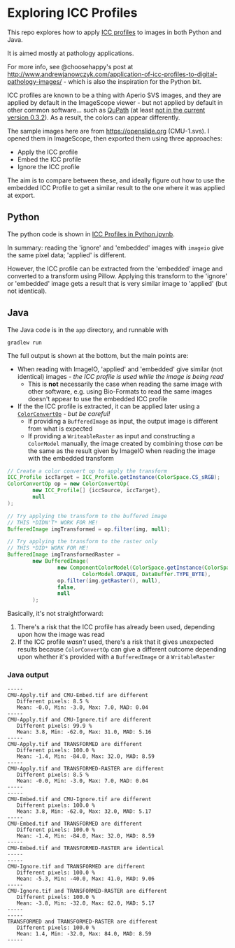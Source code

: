 # Exploring ICC Profiles

This repo explores how to apply [ICC profiles](https://en.wikipedia.org/wiki/ICC_profile) to images in both Python and Java.

It is aimed mostly at pathology applications.

For more info, see @choosehappy's post at http://www.andrewjanowczyk.com/application-of-icc-profiles-to-digital-pathology-images/ - which is also the inspiration for the Python bit.

ICC profiles are known to be a thing with Aperio SVS images, and they are applied by default in the ImageScope viewer - but not applied by default in other common software... such as [QuPath](http://qupath.github.io) (at least [not in the current version 0.3.2](https://forum.image.sc/t/color-discrepancy-qupath-x-imagescope-leica-gt450/57948/2)).
As a result, the colors can appear differently.

The sample images here are from https://openslide.org (CMU-1.svs).
I opened them in ImageScope, then exported them using three approaches:

* Apply the ICC profile
* Embed the ICC profile
* Ignore the ICC profile

The aim is to compare between these, and ideally figure out how to use the embedded ICC Profile to get a similar result to the one where it was applied at export.


## Python

The python code is shown in [ICC Profiles in Python.ipynb](https://github.com/petebankhead/ICC-Profiles/blob/main/ICC%20Profiles%20in%20Python.ipynb).

In summary: reading the 'ignore' and 'embedded' images with `imageio` give the same pixel data; 'applied' is different.

However, the ICC profile can be extracted from the 'embedded' image and converted to a transform using Pillow.
Applying this transform to the 'ignore' or 'embedded' image gets a result that is very similar image to 'applied' (but not identical).


## Java

The Java code is in the `app` directory, and runnable with 

```
gradlew run
```

The full output is shown at the bottom, but the main points are:

* When reading with ImageIO, 'applied' and 'embedded' give similar (not identical) images - *the ICC profile is used while the image is being read*
  * This is **not** necessarily the case when reading the same image with other software, e.g. using Bio-Formats to read the same images doesn't appear to use the embedded ICC profile
* If the the ICC profile is extracted, it can be applied later using a [`ColorConvertOp`](https://docs.oracle.com/en/java/javase/11/docs/api/java.desktop/java/awt/image/ColorConvertOp.html) - *but be careful!*
  * If providing a `BufferedImage` as input, the output image is different from what is expected
  * If providing a `WriteableRaster` as input and constructing a `ColorModel` manually, the image created by combining those *can* be the same as the result given by ImageIO when reading the image with the embedded transform

```java
// Create a color convert op to apply the transform
ICC_Profile iccTarget = ICC_Profile.getInstance(ColorSpace.CS_sRGB);
ColorConvertOp op = new ColorConvertOp(
        new ICC_Profile[] {iccSource, iccTarget},
        null
);

// Try applying the transform to the buffered image
// THIS *DIDN'T* WORK FOR ME!
BufferedImage imgTransformed = op.filter(img, null);

// Try applying the transform to the raster only
// THIS *DID* WORK FOR ME!
BufferedImage imgTransformedRaster =
        new BufferedImage(
                new ComponentColorModel(ColorSpace.getInstance(ColorSpace.CS_sRGB), false, false,
                        ColorModel.OPAQUE, DataBuffer.TYPE_BYTE),
                op.filter(img.getRaster(), null),
                false,
                null
        );
```


Basically, it's not straightforward:

1. There's a risk that the ICC profile has already been used, depending upon how the image was read
2. If the ICC profile *wasn't* used, there's a risk that it gives unexpected results because `ColorConvertOp` can give a different outcome depending upon whether it's provided with a `BufferedImage` or a `WritableRaster`


### Java output

```
-----
CMU-Apply.tif and CMU-Embed.tif are different
   Different pixels: 8.5 %
   Mean: -0.0, Min: -3.0, Max: 7.0, MAD: 0.04
-----
CMU-Apply.tif and CMU-Ignore.tif are different
   Different pixels: 99.9 %
   Mean: 3.8, Min: -62.0, Max: 31.0, MAD: 5.16
-----
CMU-Apply.tif and TRANSFORMED are different
   Different pixels: 100.0 %
   Mean: -1.4, Min: -84.0, Max: 32.0, MAD: 8.59
-----
CMU-Apply.tif and TRANSFORMED-RASTER are different
   Different pixels: 8.5 %
   Mean: -0.0, Min: -3.0, Max: 7.0, MAD: 0.04
-----
-----
CMU-Embed.tif and CMU-Ignore.tif are different
   Different pixels: 100.0 %
   Mean: 3.8, Min: -62.0, Max: 32.0, MAD: 5.17
-----
CMU-Embed.tif and TRANSFORMED are different
   Different pixels: 100.0 %
   Mean: -1.4, Min: -84.0, Max: 32.0, MAD: 8.59
-----
CMU-Embed.tif and TRANSFORMED-RASTER are identical
-----
-----
CMU-Ignore.tif and TRANSFORMED are different
   Different pixels: 100.0 %
   Mean: -5.3, Min: -40.0, Max: 41.0, MAD: 9.06
-----
CMU-Ignore.tif and TRANSFORMED-RASTER are different
   Different pixels: 100.0 %
   Mean: -3.8, Min: -32.0, Max: 62.0, MAD: 5.17
-----
-----
TRANSFORMED and TRANSFORMED-RASTER are different
   Different pixels: 100.0 %
   Mean: 1.4, Min: -32.0, Max: 84.0, MAD: 8.59
-----
```

